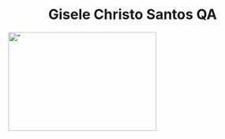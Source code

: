 <h1 align="center"> Gisele Christo Santos QA </h1>


<!doctype html>
<html>
<body>
<img src=”images/AguiaPNG” alt=” GiChristo - QA” width=300 height=200>
</body>
</html>



